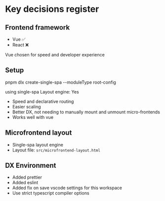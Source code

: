 # Key decisions register

## Frontend framework

- Vue ✅
- React ❌

Vue chosen for speed and developer experience

## Setup

pnpm dlx create-single-spa --moduleType root-config

using single-spa Layout engine: Yes

- Speed and declarative routing
- Easier scaling
- Better DX, not needing to manually mount and unmount micro-frontends
- Works well with vue

## Microfrontend layout

- Single-spa layout engine
- Layout file: `src/microfrontend-layout.html`

## DX Environment

- Added prettier
- Added eslint
- Added fix on save vscode settings for this workspace
- Use strict typescript compiler options
